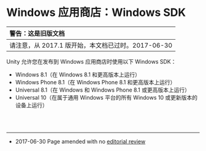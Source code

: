 # Windows 应用商店：Windows SDK

|**警告：这是旧版文档** |
|:---|
|请注意，从 2017.1 版开始，本文档已过时。2017-06-30|

Unity 允许您在发布到 Windows 应用商店时使用以下 Windows SDK：

* Windows 8.1（在 Windows 8.1 和更高版本上运行）
* Windows Phone 8.1（在 Windows Phone 8.1 和更高版本上运行）
* Universal 8.1（在 Windows 和 Windows Phone 8.1 或更高版本上运行）
* Universal 10（在属于通用 Windows 平台的所有 Windows 10 或更新版本的设备上运行）

<br/>
<br/>

----------
*  <span class="page-edit">2017-06-30  Page amended with no [editorial review](DocumentationEditorialReview.html)
</span>

